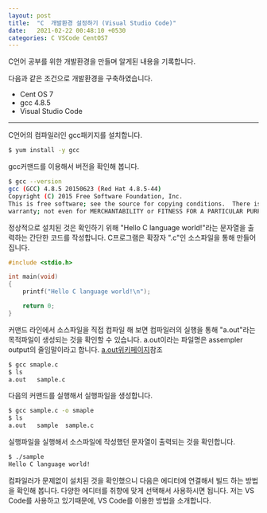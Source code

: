 ```yaml
---
layout: post
title:  "C  개발환경 설정하기 (Visual Studio Code)"
date:   2021-02-22 00:48:10 +0530
categories: C VSCode CentOS7
---
```

C언어 공부를 위한 개발환경을 만들며 알게된 내용을 기록합니다. 

다음과 같은 조건으로 개발환경을 구축하였습니다.

- Cent OS 7
- gcc 4.8.5
- Visual Studio Code
---

C언어의 컴파일러인 gcc패키지를 설치합니다.

```bash
$ yum install -y gcc
```
gcc커맨드를 이용해서 버전을 확인해 봅니다.
```bash
$ gcc --version
gcc (GCC) 4.8.5 20150623 (Red Hat 4.8.5-44)
Copyright (C) 2015 Free Software Foundation, Inc.
This is free software; see the source for copying conditions.  There is NO
warranty; not even for MERCHANTABILITY or FITNESS FOR A PARTICULAR PURPOSE.
```
정상적으로 설치된 것은 확인하기 위해 "Hello C language world!"라는 문자열을 출력하는 간단한 코드를 작성합니다. C프로그램은 확장자 ".c"인 소스파일을 통해 만들어집니다.
```C
#include <stdio.h>

int main(void)
{
    printf("Hello C language world!\n");

    return 0;
}
```
커맨드 라인에서 소스파일을 직접 컴파일 해 보면 컴파일러의 실행을 통해 "a.out"라는 목적파일이 생성되는 것을 확인할 수 있습니다. a.out이라는 파일명은 assempler output의 줄임말이라고 합니다. [a.out위키페이지][a-out-wiki]참조

```bash
$ gcc smaple.c
$ ls
a.out	sample.c
```
다음의 커맨드를 실행해서 실행파일을 생성합니다.
```bash
$ gcc sample.c -o smaple
$ ls
a.out	sample	sample.c
```
실행파일을 실행해서 소스파일에 작성했던 문자열이 출력되는 것을 확인합니다.
```bash
$ ./sample
Hello C language world!
```

컴파일러가 문제없이 설치된 것을 확인했으니 다음은 에디터에 연결해서 빌드 하는 방법을 확인해 봅니다.
다양한 에디터를 취향에 맞게 선택해서 사용하시면 됩니다. 저는 VS Code를 사용하고 있기때문에, VS Code를 이용한 방법을 소개합니다.


[a-out-wiki]:https://ko.wikipedia.org/wiki/A.out
